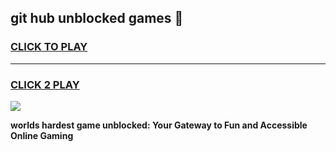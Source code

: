 
## git hub unblocked games 👋
<h3>
<a href="https://premium.freeplayer.one?title=git_hub_unblocked_games&ref=13F">CLICK TO PLAY</a></h3>
<hr>

<h3>
<a href="https://premium.freeplayer.one?title=git_hub_unblocked_games&ref=13F">CLICK 2 PLAY</a>
  
</h3>

<a href="https://premium.freeplayer.one?title=git_hub_unblocked_games&ref=12F/"><img src="https://clearcache.store/games.png"></a>


**worlds hardest game unblocked: Your Gateway to Fun and Accessible Online Gaming**
